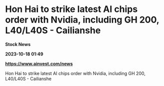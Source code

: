 # Hon Hai to strike latest AI chips order with Nvidia, including GH 200, L40/L40S - Cailianshe
**Stock News**

**2023-10-18 01:49**

**https://www.ainvest.com/news**

Hon Hai to strike latest AI chips order with Nvidia, including GH 200, L40/L40S - Cailianshe
